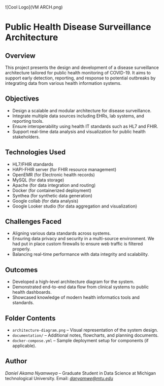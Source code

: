 
![Cool Logo](VM ARCH.png)

# Public Health Disease Surveillance Architecture

## Overview
This project presents the design and development of a disease surveillance architecture tailored for public health monitoring of COVID-19. It aims to support early detection, reporting, and response to potential outbreaks by integrating data from various health information systems.

## Objectives
- Design a scalable and modular architecture for disease surveillance.
- Integrate multiple data sources including EHRs, lab systems, and reporting tools.
- Ensure interoperability using health IT standards such as HL7 and FHIR.
- Support real-time data analysis and visualization for public health stakeholders.

## Technologies Used
- HL7/FHIR standards
- HAPI-FHIR server (for FHIR resource management)
- OpenEMR (for Electronic health records)
- MySQL (for data storage)
- Apache (for data integration and routing)
- Docker (for containerized deployment)
- Synthea (for synthetic data generation)
- Google collab (for data analysis)
- Google Looker studio (for data aggregation and visualization)

## Challenges Faced
- Aligning various data standards across systems.
- Ensuring data privacy and security in a multi-source environment. We had put in place custom firewalls to ensure web traffic is filtered properly.
- Balancing real-time performance with data integrity and scalability.

## Outcomes
- Developed a high-level architecture diagram for the system.
- Demonstrated end-to-end data flow from clinical systems to public health dashboards.
- Showcased knowledge of modern health informatics tools and standards.

## Folder Contents
- `architecture-diagram.png` – Visual representation of the system design.
- `documentation/` – Additional notes, flowcharts, and planning documents.
- `docker-compose.yml` – Sample deployment setup for components (if applicable).

## Author
*Daniel Akama Nyamweya* – Graduate Student in Data Science at Michigan technological University. 
Email: *danyamwe@mtu.edu*

